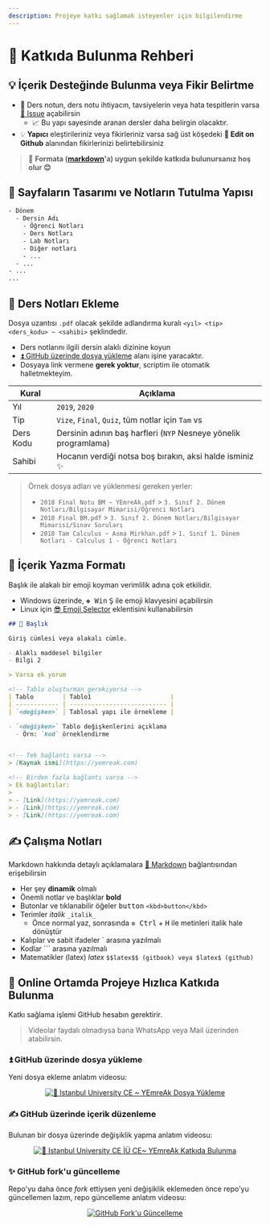 ```yaml
---
description: Projeye katkı sağlamak isteyenler için bilgilendirme
---
```


# 💖 Katkıda Bulunma Rehberi

<!-- TODO: Forkları güncelleme alanı eklenecek -->

## 💡 İçerik Desteğinde Bulunma veya Fikir Belirtme

- 📙 Ders notun, ders notu ihtiyacın, tavsiyelerin veya hata tespitlerin varsa [🦋 Issue](https://github.com/yedhrab/IstanbulUniversity-CE/issues) açabilirsin
  - 📈 Bu yapı sayesinde aranan dersler daha belirgin olacaktır.
- 💡 **Yapıcı** eleştirileriniz veya fikirleriniz varsa sağ üst köşedeki  **🏹 Edit on Github** alanından fikirlerinizi belirtebilirsiniz

> 📌 **Formata ([markdown](https://wiki.yemreak.com/1-programlama-notlari/0-genel-notlar/2-markdown)'a) uygun şekilde katkıda bulunursanız hoş olur 😊**


## 👷‍ Sayfaların Tasarımı ve Notların Tutulma Yapısı

```txt
- Dönem
  - Dersin Adı
    - Öğrenci Notları
    - Ders Notları
    - Lab Notları
    - Diğer notları
    - ...
  - ...
- ...
...
```

## 📙 Ders Notları Ekleme

Dosya uzantısı `.pdf` olacak şekilde adlandırma kuralı `<yıl> <tip> <ders_kodu> ~ <sahibi>` şeklindedir.

- Ders notlarını ilgili dersin alaklı dizinine koyun
- [⏫ GitHub üzerinde dosya yükleme](#github-uezerinde-dosya-yuekleme) alanı işine yaracaktır.
- Dosyaya link vermene **gerek yoktur**, scriptim ile otomatik halletmekteyim.

| Kural     | Açıklama                                                         |
| --------- | ---------------------------------------------------------------- |
| Yıl       | `2019`, `2020`                                                   |
| Tip       | `Vize`, `Final`, `Quiz`, tüm notlar için `Tam` vs                |
| Ders Kodu | Dersinin adının baş harfleri (`NYP` Nesneye yönelik programlama) |
| Sahibi    | Hocanın verdiği notsa boş bırakın, aksi halde isminiz ✨          |

> Örnek dosya adları ve yüklenmesi gereken yerler:
>
> - `2018 Final Notu BM ~ YEmreAk.pdf` > `3. Sınıf 2. Dönem Notları/Bilgisayar Mimarisi/Öğrenci Notları`
> - `2018 Final BM.pdf` > `3. Sınıf 2. Dönem Notları/Bilgisayar Mimarisi/Sınav Soruları`
> - `2018 Tam Calculus ~ Asma Mirkhan.pdf` > `1. Sınıf 1. Dönem Notları - Calculus 1 - Öğrenci Notları`

## 📑 İçerik Yazma Formatı

Başlık ile alakalı bir emoji koyman verimlilik adına çok etkilidir.

- Windows üzerinde, <kbd>❖ Win</kbd> <kbd>Ş</kbd> ile emoji klavyesini açabilirsin
- Linux için [😎 Emoji Selector](https://extensions.gnome.org/extension/1162/emoji-selector/) eklentisini kullanabilirsin

```md
## 🌟 Başlık

Giriş cümlesi veya alakalı cümle.

- Alaklı maddesel bilgiler
- Bilgi 2

> Varsa ek yorum

<!-- Tablo oluşturman gerekiyorsa -->
| Tablo        | Tablo1                      |
| ------------ | --------------------------- |
| `<değişken>` | Tablosal yapı ile örnekleme |

- `<değişken>` Tablo değişkenlerini açıklama
  - Örn: `kod` örneklendirme


<!-- Tek bağlantı varsa -->
> [Kaynak ismi](https://yemreak.com)

<!-- Birden fazla bağlantı varsa -->
> Ek bağlantılar:
>
> - [Link](https://yemreak.com)
> - [Link](https://yemreak.com)
> - [Link](https://yemreak.com)

```

## ✍ Çalışma Notları

Markdown hakkında detaylı açıklamalara [📑 Markdown](https://wiki.yemreak.com/1-programlama-notlari/0-genel-notlar/2-markdown) bağlantısından erişebilirsin

- Her şey **dinamik** olmalı
- Önemli notlar ve başlıklar **bold**
- Butonlar ve tıklanabilir öğeler <kbd>button</kbd> `<kbd>button</kbd>`
- Terimler _italik_ `_italik_`
  - Önce normal yaz, sonrasında <kbd>✲ Ctrl</kbd> + <kbd>H</kbd> ile metinleri italik hale dönüştür
- Kalıplar ve sabit ifadeler \` arasına yazılmalı
- Kodlar ``` arasına yazılmalı
- Matematikler (latex) $latex$ `$$latex$$ (gitbook) veya $latex$ (github) `

## 🏃‍ Online Ortamda Projeye Hızlıca Katkıda Bulunma

Katkı sağlama işlemi GitHub hesabın gerektirir.

> Videolar faydalı olmadıysa bana WhatsApp veya Mail üzerinden atabilirsin.


### ⏫ GitHub üzerinde dosya yükleme

Yeni dosya ekleme anlatım videosu:

<div align="center">
  <a href="https://www.youtube.com/watch?v=zI5G7KQ87Zk"><img src="https://img.youtube.com/vi/zI5G7KQ87Zk/0.jpg" alt="🏫 Istanbul University CE ~ YEmreAk Dosya Yükleme"></a>
</div>

### ✍ GitHub üzerinde içerik düzenleme

Bulunan bir dosya üzerinde değişiklik yapma anlatım videosu:

<div align="center">
  <a href="https://www.youtube.com/watch?v=8IZQZrFpVMI"><img src="https://img.youtube.com/vi/8IZQZrFpVMI/0.jpg" alt="🏫 Istanbul University CE İÜ CE~ YEmreAk Katkıda Bulunma"></a>
</div>

### ✨ GitHub fork'u güncelleme

Repo'yu daha önce _fork_ ettiysen yeni değişiklik eklemeden önce repo'yu güncellemen lazım, repo güncelleme anlatım videosu:

<div align="center">
  <a href="https://www.youtube.com/watch?v=opIkgag6LFo"><img src="https://img.youtube.com/vi/opIkgag6LFo/0.jpg" alt="GitHub Fork'u Güncelleme"></a>
</div>
